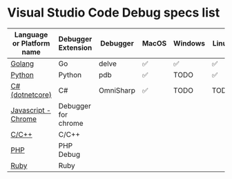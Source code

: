 # Visual Studio Code Debug specs list

|Language or Platform name|Debugger Extension|Debugger|MacOS|Windows|Linux|
|---|---|---|---|---|---|
|[Golang](./golang)|Go|delve|✅|✅|✅|
|[Python](./python)|Python|pdb|✅|TODO|✅|
|[C#(dotnetcore)](./csharp)|C#|OmniSharp|✅|TODO|TODO|
|[Javascript - Chrome](./chrome)|Debugger for chrome|||||
|[C/C++](./cpp)|C/C++|||||
|[PHP](./php)|PHP Debug|||||
|[Ruby](./ruby)|Ruby|||||

